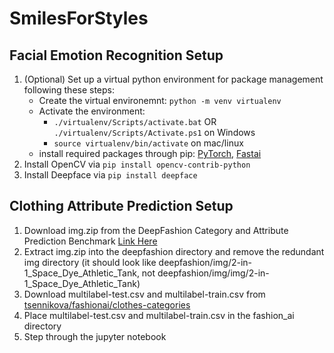 # SmilesForStyles

## Facial Emotion Recognition Setup
1. (Optional) Set up a virtual python environment for package management following these steps:
    - Create the virtual environemnt: `python -m venv virtualenv`
    - Activate the environment:
        - `./virtualenv/Scripts/activate.bat` OR `./virtualenv/Scripts/Activate.ps1` on Windows
        - `source virtualenv/bin/activate` on mac/linux
    - install required packages through pip: <a href="https://pytorch.org/get-started/locally/">PyTorch</a>, <a href="https://docs.fast.ai/">Fastai</a>
2. Install OpenCV via `pip install opencv-contrib-python`
3. Install Deepface via `pip install deepface`

## Clothing Attribute Prediction Setup
1. Download img.zip from the DeepFashion Category and Attribute Prediction Benchmark <a href="https://drive.google.com/file/d/0B7EVK8r0v71pa2EyNEJ0dE9zbU0/view?usp=drive_link&resourcekey=0-CPiKS-AiE8IDonk54WJ5_w">Link Here</a>
2. Extract img.zip into the deepfashion directory and remove the redundant img directory (it should look like deepfashion/img/2-in-1_Space_Dye_Athletic_Tank, not deepfashion/img/img/2-in-1_Space_Dye_Athletic_Tank)
3. Download multilabel-test.csv and multilabel-train.csv from <a href="https://github.com/tsennikova/fashion-ai/tree/main/clothes-categories">tsennikova/fashionai/clothes-categories</a>
4. Place multilabel-test.csv and multilabel-train.csv in the fashion_ai directory
5. Step through the jupyter notebook
